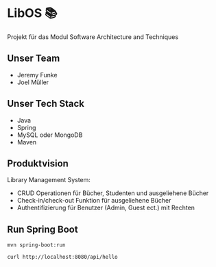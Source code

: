 # LibOS 📚
Projekt für das Modul Software Architecture and Techniques

## Unser Team
- Jeremy Funke
- Joel Müller

## Unser Tech Stack
- Java
- Spring
- MySQL oder MongoDB
- Maven

## Produktvision
Library Management System:
- CRUD Operationen für Bücher, Studenten und ausgeliehene Bücher
- Check-in/check-out Funktion für ausgeliehene Bücher
- Authentifizierung für Benutzer (Admin, Guest ect.) mit Rechten

## Run Spring Boot

```shell
mvn spring-boot:run
```

```shell
curl http://localhost:8080/api/hello
```
